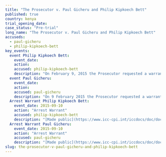 ```yaml
---
title: "The Prosecutor v. Paul Gicheru and Philip Kipkoech Bett"
published: true
country: kenya
trial_opening_date:
case_status: "Pre-trial"
long_name: "The Prosecutor v. Paul Gicheru and Philip Kipkoech Bett"
accuseds:
  - paul-gicheru
  - philip-kipkoech-bett
key_events:
  event Philip Kipkoech Bett:
    event_date:
    action:
    accused: philip-kipkoech-bett
    description: "On February 9, 2015 the Prosecutor requested a warrant of arrest. It was [issued](https://www.icc-cpi.int/en_menus/icc/situations%20and%20cases/situations/situation%20icc%200109/related%20cases/ICC-01_09-01_15/court-records/chambers/ptcII/Pages/1.aspx) under seal on March 10, 2015 and [unsealed](https://www.icc-cpi.int/en_menus/icc/situations%20and%20cases/situations/situation%20icc%200109/related%20cases/ICC-01_09-01_15/court-records/chambers/ptcII/Pages/11.aspx) on September 10, 2015."
  event Paul Gicheru:
    event_date:
    action:
    accused: paul-gicheru
    description: "On 9 February 2015 the Prosecutor requested a warrant of arrest. It was [issued](https://www.icc-cpi.int/en_menus/icc/situations%20and%20cases/situations/situation%20icc%200109/related%20cases/ICC-01_09-01_15/court-records/chambers/ptcII/Pages/1.aspx) under seal on 10 March 2015 and [unsealed](https://www.icc-cpi.int/en_menus/icc/situations%20and%20cases/situations/situation%20icc%200109/related%20cases/ICC-01_09-01_15/court-records/chambers/ptcII/Pages/11.aspx) on 10 September 2015."
  Arrest Warrant Philip Kipkoech Bett:
    event_date: 2015-09-10
    action: "Arrest Warrant"
    accused: philip-kipkoech-bett
    description: "[Made public](https://www.icc-cpi.int/iccdocs/doc/doc2056890.pdf)"
  Arrest Warrant Paul Gicheru:
    event_date: 2015-09-10
    action: "Arrest Warrant"
    accused: paul-gicheru
    description: "[Made public](https://www.icc-cpi.int/iccdocs/doc/doc2056890.pdf)"
slug: the-prosecutor-v-paul-gicheru-and-philip-kipkoech-bett
---
```

